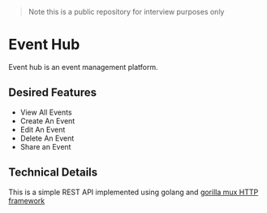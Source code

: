 > Note this is a public repository for interview purposes only

# Event Hub 

Event hub is an event management platform. 


## Desired Features

- View All Events
- Create An Event
- Edit An Event
- Delete An Event
- Share an Event

## Technical Details

This is a simple REST API implemented using golang and [gorilla mux HTTP framework](https://github.com/gorilla/mux)
